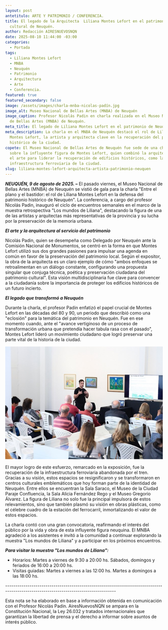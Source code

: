 ```yaml
---
layout: post
antetitulo: ARTE Y PATRIMONIO / CONFERENCIA.
title: El legado de la Arquitecta  Liliana Montes Lefort en el patrimonio
  cultural de Neuquén.
author: Redacción AIRESNUEVOSNQN
date: 2025-08-10 11:44:00 -03:00
categories:
  - Portada
tags:
  - Liliana Montes Lefort
  - MNBA
  - Neuquén
  - Patrimonio
  - Arquitectura
  - Arte
  - Conferencia.
featured: true
featured_secondary: false
image: /assets/images/charla-mnba-nicolas-padín.jpg
image_alt: Museo Nacional de Bellas Artes (MNBA) de Neuquén
image_caption: Profesor Nicolás Padin en charla realizada en el Museo Nacional
  de Bellas Artes (MNBA) de Neuquén.
meta_title: El legado de Liliana Montes Lefort en el patrimonio de Neuquén.
meta_description: La charla en el MNBA de Neuquén destacó el rol de Liliana
  Montes Lefort, la artista y arquitecta clave en la recuperación del patrimonio
  histórico de la ciudad.
copete: El Museo Nacional de Bellas Artes de Neuquén fue sede de una charla
  sobre la influyente figura de Montes Lefort, quien combinó la arquitectura y
  el arte para liderar la recuperación de edificios históricos, como la
  infraestructura ferroviaria de la ciudad.
slug: liliana-montes-lefort-arquitecta-artista-patrimonio-neuquen
---
```

***NEUQUÉN, 9 de agosto de 2025. –*** El pasado viernes, el Museo Nacional de Bellas Artes (MNBA) de Neuquén se vistió de gala para la charla "Entre el plano y el bastidor: el rol de Liliana Montes Lefort en la defensa del patrimonio histórico de Neuquén". La conferencia, a cargo del profesor Nicolás Padin, inauguró el ciclo de encuentros semanales en el marco de la muestra retrospectiva "Los mundos de Liliana", destacando la figura de una de las artistas y arquitectas más representativas de la provincia y su lucha por la preservación de la memoria urbana.

***El arte y la arquitectura al servicio del patrimonio***

Nicolás Padin, quien se desempeña como Delegado por Neuquén ante la Comisión Nacional de Monumentos, se centró en la forma en que Montes Lefort utilizó sus dos grandes pasiones para impulsar una agenda en común en favor de la preservación del patrimonio local. Según el expositor, la obra de la arquitecta es un claro ejemplo de cómo "ambos enfoques se retroalimentan en un diálogo constante, configurando una propuesta singular que conjuga técnica, poética y preservación ciudadana del patrimonio cultural". Esta visión multidisciplinaria fue clave para convencer a la ciudadanía sobre la importancia de proteger los edificios históricos de un futuro incierto.

***El legado que transformó a Neuquén***

Durante la charla, el profesor Padin enfatizó el papel crucial de Montes Lefort en las décadas del 80 y 90, un periodo que describió como una "eclosión" para la temática del patrimonio en Neuquén. Fue en ese momento cuando, ante el "avance vertiginoso de un proceso de transformación urbana que pretendía hacer tabula rasa con el pasado", Montes Lefort lideró un movimiento ciudadano que logró preservar una parte vital de la historia de la ciudad.

![](/assets/images/nicolas-padin-charla-mnba.jpg)

El mayor logro de este esfuerzo, remarcado en la exposición, fue la recuperación de la infraestructura ferroviaria abandonada por el tren. Gracias a su visión, estos espacios se resignificaron y se transformaron en centros culturales emblemáticos que hoy forman parte de la identidad de Neuquén. Entre ellos se encuentran la Sala Saraco, el Museo de la Ciudad Paraje Confluencia, la Sala Alicia Fernández Rego y el Museo Gregorio Álvarez. La figura de Liliana no solo fue la principal impulsora de estos relevamientos, sino que también plasmó su visión en obras plásticas, como el célebre cuadro de la estación del ferrocarril, inmortalizando el valor de estos espacios.

La charla contó con una gran convocatoria, reafirmando el interés del público por la vida y obra de esta influyente figura neuquina. El MNBA agradeció a los asistentes e invitó a la comunidad a continuar explorando la muestra "Los mundos de Liliana" y a participar en los próximos encuentros.

***Para visitar la muestra "Los mundos de Liliana":***

* Horarios: Martes a viernes de 9:30 a 20:00 hs. Sábados, domingos y feriados de 16:00 a 20:00 hs.
* Visitas guiadas: Martes a viernes a las 12:00 hs. Martes a domingos a las 18:00 hs.

\-------------------------------------------------------------------------------------------------------------------------------------


Esta nota se ha elaborado en base a información obtenida en comunicación con el Profesor Nicolás Padin. AiresNuevosNQN se ampara en la Constitución Nacional, la Ley 26.032 y tratados internacionales que garantizan la libertad de prensa y el derecho a informar sobre asuntos de interés público.
